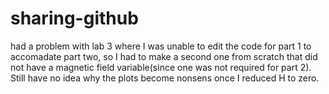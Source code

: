 # sharing-github
had a problem with lab 3 where I was unable to edit the code for part 1 to accomadate part two, so I had to make a second one from scratch that did not have a magnetic field variable(since one was not required for part 2). Still have no idea why the plots become nonsens once I reduced H to zero.
